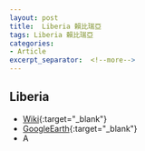 ```yaml
---
layout: post
title:  Liberia 賴比瑞亞
tags: Liberia 賴比瑞亞 
categories:
- Article
excerpt_separator:  <!--more-->
---
```

## Liberia 
- [Wiki](https://zh.wikipedia.org/w/index.php?search=Liberia "Wiki"){:target="_blank"} 
- [GoogleEarth](https://earth.google.com/web/search/Liberia "GoogleEarth"){:target="_blank"} 
- A 

